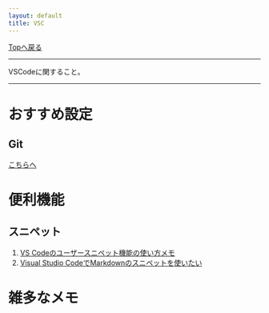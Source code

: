 ```yaml
---
layout: default
title: VSC
---
```

<!-- ---------------------------------------------------------------------------------------------------- -->
<!-- ヘッダ部 -->
<div class="column-one">
<!-- ---------------------------------------------------------------------------------------------------- -->

  [Topへ戻る](../index.md)

  --------------------------------------------------------------------------
  VSCodeに関すること。

  --------------------------------------------------------------------------
</div>

<!-- ---------------------------------------------------------------------------------------------------- -->
<!-- セクション -->
<div class="column-one">
<!-- ---------------------------------------------------------------------------------------------------- -->

# おすすめ設定
  <!-- left--------------------------------- -->
  <div class="column-left">

  ## Git
  [こちらへ](../git/git.md#vscode)


  </div>
  <!-- right--------------------------------- -->
  <div class="column-right">

  </div>
</div>

# 便利機能
  <!-- left--------------------------------- -->
  <div class="column-left">



  ## スニペット
  1. <a href="https://qiita.com/12345/items/97ba616d530b4f692c97" target="_blank">VS Codeのユーザースニペット機能の使い方メモ</a>	
  1. <a href="https://aadojo.alterbooth.com/entry/2023/01/16/110000" target="_blank">Visual Studio CodeでMarkdownのスニペットを使いたい</a>	


  </div>
  <!-- right--------------------------------- -->
  <div class="column-right">

  </div>
</div>

<!-- ---------------------------------------------------------------------------------------------------- -->
<!-- セクション -->
<div class="column-one">
<!-- ---------------------------------------------------------------------------------------------------- -->

  # 雑多なメモ
  <!-- left--------------------------------- -->
  <div class="column-left">
  </div>
  </div>
  <!-- right--------------------------------- -->
  <div class="column-right">
  </div>
</div>
